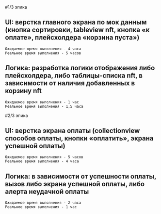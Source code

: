#1/3 эпика
##  UI: верстка главного экрана по мок данным (кнопка сортировки, tableview nft, кнопка «к оплате», плейсхолдера «корзина пуста»)
    
    Ожидаемое время выполнения - 4 часа
    Реальное время выполнения - 5 часов

##  Логика: разработка логики отображения либо плейсхолдера, либо таблицы-списка nft, в зависимости от наличия добавленных в корзину nft
    
    Ожидаемое время выполнения - 1 час
    Реальное время выполнения - 1,5 часа

#2/3 эпика
##  UI: верстка экрана оплаты (collectionview способов оплаты, кнопки «оплатить», экрана успешной оплаты) 
    
    Ожидаемое время выполнения - 5 часов
    Реальное время выполнения - 4 часа

##  Логика: в зависимости от успешности оплаты, вызов либо экрана успешной оплаты, либо алерта неудачной оплаты
    
    Ожидаемое время выполнения - 2 часа
    Реальное время выполнения - 1 час
